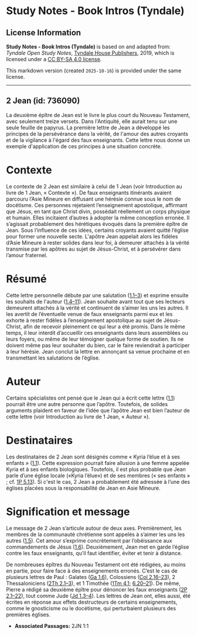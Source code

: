 # Study Notes - Book Intros (Tyndale)

## License Information

**Study Notes - Book Intros (Tyndale)** is based on and adapted from: _Tyndale Open Study Notes_, [Tyndale House Publishers](https://tyndaleopenresources.com/), 2019, which is licensed under a [CC BY-SA 4.0 license](https://creativecommons.org/licenses/by-sa/4.0/legalcode.en).

This markdown version (created `2025-10-16`) is provided under the same license.



--------------------------------

## 2 Jean (id: 736090)

La deuxième épître de Jean est le livre le plus court du Nouveau Testament, avec seulement treize versets. Dans l'Antiquité, elle aurait tenu sur une seule feuille de papyrus. La première lettre de Jean a développé les principes de la persévérance dans la vérité, de l'amour des autres croyants et de la vigilance à l'égard des faux enseignants. Cette lettre nous donne un exemple d'application de ces principes à une situation concrète.

Contexte
========

Le contexte de 2 Jean est similaire à celui de 1 Jean (voir Introduction au livre de 1 Jean, « Contexte »). De faux enseignants itinérants avaient parcouru l’Asie Mineure en diffusant une hérésie connue sous le nom de docétisme. Ces personnes rejetaient l’enseignement apostolique, affirmant que Jésus, en tant que Christ divin, possédait réellement un corps physique et humain. Elles incitaient d’autres à adopter la même conception erronée. Il s’agissait probablement des hérétiques évoqués dans la première épître de Jean. Sous l’influence de ces idées, certains croyants avaient quitté l’église pour former une nouvelle secte. L'apôtre Jean appelait alors les fidèles d’Asie Mineure à rester solides dans leur foi, à demeurer attachés à la vérité transmise par les apôtres au sujet de Jésus\-Christ, et à persévérer dans l’amour fraternel.

Résumé
======

Cette lettre personnelle débute par une salutation ([1\.1–3](https://ref.ly/2John1:1-2John1:3)) et exprime ensuite les souhaits de l'auteur ([1\.4–11](https://ref.ly/2John1:4-2John1:11)). Jean souhaite avant tout que ses lecteurs demeurent attachés à la vérité et continuent de s’aimer les uns les autres. Il les avertit de l’éventuelle venue de faux enseignants parmi eux et les exhorte à rester fidèles à l’enseignement apostolique au sujet de Jésus\-Christ, afin de recevoir pleinement ce qui leur a été promis. Dans le même temps, il leur interdit d’accueillir ces enseignants dans leurs assemblées ou leurs foyers, ou même de leur témoigner quelque forme de soutien. Ils ne doivent même pas leur souhaiter du bien, car le faire reviendrait à participer à leur hérésie. Jean conclut la lettre en annonçant sa venue prochaine et en transmettant les salutations de l’église.

Auteur
======

Certains spécialistes ont pensé que le Jean qui a écrit cette lettre ([1\.1](https://ref.ly/2John1:1)) pourrait être une autre personne que l’apôtre. Toutefois, de solides arguments plaident en faveur de l’idée que l’apôtre Jean est bien l’auteur de cette lettre (voir Introduction au livre de 1 Jean, « Auteur »).

Destinataires
=============

Les destinataires de 2 Jean sont désignés comme « Kyria l’élue et à ses enfants » ([1\.1](https://ref.ly/2John1:1)). Cette expression pourrait faire allusion à une femme appelée Kyria et à ses enfants biologiques. Toutefois, il est plus probable que Jean parle d’une église locale («Kyria l’élue») et de ses membres (« ses enfants » ; cf. [1P 5\.13](https://ref.ly/1Pet5:13)). Si c'est le cas, 2 Jean a probablement été adressée à l’une des églises placées sous la responsabilité de Jean en Asie Mineure.

Signification et message
========================

Le message de 2 Jean s’articule autour de deux axes. Premièrement, les membres de la communauté chrétienne sont appelés à s’aimer les uns les autres ([1\.5](https://ref.ly/2John1:5)). Cet amour s’exprime concrètement par l’obéissance aux commandements de Jésus ([1\.6](https://ref.ly/2John1:6)). Deuxièmement, Jean met en garde l’église contre les faux enseignants, qu’il faut identifier, éviter et tenir à distance.

De nombreuses épîtres du Nouveau Testament ont été rédigées, au moins en partie, pour faire face à des enseignements erronés. C’est le cas de plusieurs lettres de Paul : Galates ([Ga 1\.6](https://ref.ly/Gal1:6)), Colossiens ([Col 2\.16–23](https://ref.ly/Col2:16-Col2:23)), 2 Thessaloniciens ([2Th 2\.1–3](https://ref.ly/2Thess2:1-2Thess2:3)), et 1 Timothée ([1Tm 4\.1](https://ref.ly/1Tim4:1); [6\.20–21](https://ref.ly/1Tim6:20-1Tim6:21)). De même, Pierre a rédigé sa deuxième épître pour dénoncer les faux enseignants ([2P 2\.1–22](https://ref.ly/2Pet2:1-2Pet2:22)), tout comme Jude ([Jd 1\.3–4](https://ref.ly/Jude1:3-Jude1:4)). Les lettres de Jean ont, elles aussi, été écrites en réponse aux effets destructeurs de certains enseignements, comme le gnosticisme ou le docétisme, qui perturbaient plusieurs des premières églises.

* **Associated Passages:** 2JN 1:1


